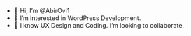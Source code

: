 - 👋 Hi, I’m @AbirOvi1
- 👀 I’m interested in WordPress Development.
- 💞️ I know UX Design and Coding. I’m looking to collaborate.

<!---
AbirOvi1/AbirOvi1 is a ✨ special ✨ repository because its `README.md` (this file) appears on your GitHub profile.
You can click the Preview link to take a look at your changes.
--->
